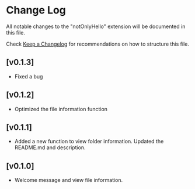 # Change Log

All notable changes to the "notOnlyHello" extension will be documented in this file.

Check [Keep a Changelog](http://keepachangelog.com/) for recommendations on how to structure this file.

## [v0.1.3]

- Fixed a bug

## [v0.1.2]

- Optimized the file information function

## [v0.1.1]

- Added a new function to view folder information. Updated the README.md and description.

## [v0.1.0]

- Welcome message and view file information.
